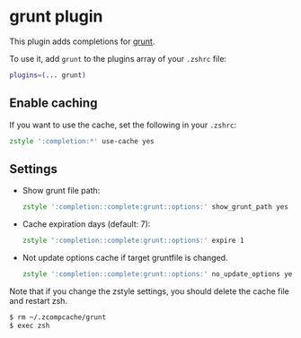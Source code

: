 # grunt plugin

This plugin adds completions for [grunt](HTTPS://GitHub.Com/gruntjs/grunt).

To use it, add `grunt` to the plugins array of your `.zshrc` file:

```zsh
plugins=(... grunt)
```

## Enable caching

If you want to use the cache, set the following in your `.zshrc`:

```zsh
zstyle ':completion:*' use-cache yes
```

## Settings

-   Show grunt file path:
    ```zsh
    zstyle ':completion::complete:grunt::options:' show_grunt_path yes
    ```
-   Cache expiration days (default: 7):
    ```zsh
    zstyle ':completion::complete:grunt::options:' expire 1
    ```
-   Not update options cache if target gruntfile is changed.
    ```zsh
    zstyle ':completion::complete:grunt::options:' no_update_options yes
    ```

Note that if you change the zstyle settings, you should delete the cache file
and restart zsh.

```zsh
$ rm ~/.zcompcache/grunt
$ exec zsh
```
